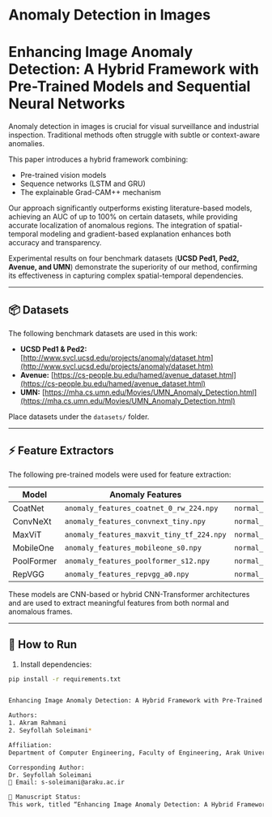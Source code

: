 # Anomaly Detection in Images
# Enhancing Image Anomaly Detection: A Hybrid Framework with Pre-Trained Models and Sequential Neural Networks
 <p>Anomaly detection in images is crucial for visual surveillance and industrial inspection. Traditional methods often struggle with subtle or context-aware anomalies.</p>

<p>This paper introduces a hybrid framework combining:</p>
<ul>
  <li>Pre-trained vision models</li>
  <li>Sequence networks (LSTM and GRU)</li>
  <li>The explainable Grad-CAM++ mechanism</li>
</ul>

<p>Our approach significantly outperforms existing literature-based models, achieving an AUC of up to 100% on certain datasets, while providing accurate localization of anomalous regions. The integration of spatial-temporal modeling and gradient-based explanation enhances both accuracy and transparency.</p>

<p>Experimental results on four benchmark datasets (<strong>UCSD Ped1, Ped2, Avenue, and UMN</strong>) demonstrate the superiority of our method, confirming its effectiveness in capturing complex spatial-temporal dependencies.</p>



---

## 📦 Datasets

The following benchmark datasets are used in this work:

- **UCSD Ped1 & Ped2:** [http://www.svcl.ucsd.edu/projects/anomaly/dataset.htm](http://www.svcl.ucsd.edu/projects/anomaly/dataset.htm)  
- **Avenue:** [https://cs-people.bu.edu/hamed/avenue_dataset.html](https://cs-people.bu.edu/hamed/avenue_dataset.html)  
- **UMN:** [https://mha.cs.umn.edu/Movies/UMN_Anomaly_Detection.html](https://mha.cs.umn.edu/Movies/UMN_Anomaly_Detection.html)  

Place datasets under the `datasets/` folder.

---

## ⚡ Feature Extractors

The following pre-trained models were used for feature extraction:

| Model       | Anomaly Features                  | Normal Features                  |
|------------|----------------------------------|---------------------------------|
| CoatNet    | `anomaly_features_coatnet_0_rw_224.npy` | `normal_features_coatnet_0_rw_224.npy` |
| ConvNeXt   | `anomaly_features_convnext_tiny.npy` | `normal_features_convnext_tiny.npy` |
| MaxViT     | `anomaly_features_maxvit_tiny_tf_224.npy` | `normal_features_maxvit_tiny_tf_224.npy` |
| MobileOne  | `anomaly_features_mobileone_s0.npy` | `normal_features_mobileone_s0.npy` |
| PoolFormer | `anomaly_features_poolformer_s12.npy` | `normal_features_poolformer_s12.npy` |
| RepVGG     | `anomaly_features_repvgg_a0.npy` |`normal_features_repvgg_a0.npy`   |

These models are CNN-based or hybrid CNN-Transformer architectures and are used to extract meaningful features from both normal and anomalous frames.

---

## 🚀 How to Run

1. Install dependencies:

```bash
pip install -r requirements.txt


Enhancing Image Anomaly Detection: A Hybrid Framework with Pre-Trained Models and Sequential Neural Networks

Authors:
1. Akram Rahmani
2. Seyfollah Soleimani*

Affiliation:
Department of Computer Engineering, Faculty of Engineering, Arak University, Arak 38156-8-8349, Iran

Corresponding Author:
Dr. Seyfollah Soleimani
📧 Email: s-soleimani@araku.ac.ir

📄 Manuscript Status:
This work, titled “Enhancing Image Anomaly Detection: A Hybrid Framework with Pre-Trained Models and Sequential Neural Networks,” is currently under review for publication in The Visual Computer (Springer Nature) journal. The repository may be updated as the review process progresses or after acceptance to include final revisions, datasets, and code documentation.


